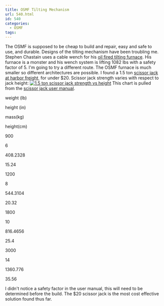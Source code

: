 ```yaml
---
title: OSMF Tilting Mechanism
url: 540.html
id: 540
categories:
  - OSMF
tags:
---
```


The OSMF is supposed to be cheap to build and repair, easy and safe to use, and durable. Designs of the tilting mechanism have been troubling me. Stephen Chastain uses a cable wench for his [oil fired tilting furnace](http://stephenchastain.com/store/index.php?main_page=product_info&cPath=1&products_id=3). His furnace is a monster and his wench system is lifting 1082 lbs with a safety factor of 5. I'm going to try a different route. The OSMF furnace is much smaller so different architectures are possible. I found a 1.5 ton [scissor jack at harbor freight ](http://www.harborfreight.com/1-1-2-half-ton-scissor-jack-66907.html) for under $20. Scissor jack strength varies with respect to jack height: [![1.5 ton scissor jack strength vs height](http://outlyingoutlier.files.wordpress.com/2014/04/1-5-ton-harbor-freight-scissor-jack.png)](http://outlyingoutlier.files.wordpress.com/2014/04/1-5-ton-harbor-freight-scissor-jack.png) This chart is pulled from the [scissor jack user manual](http://manuals.harborfreight.com/manuals/66000-66999/66907.pdf).

weight (lb)

height (in)

mass(kg)

height(cm)

900

6

408.2328

15.24

1200

8

544.3104

20.32

1800

10

816.4656

25.4

3000

14

1360.776

35.56

I didn't notice a safety factor in the user manual, this will need to be determined before the build. The $20 scissor jack is the most cost effective solution found thus far.
